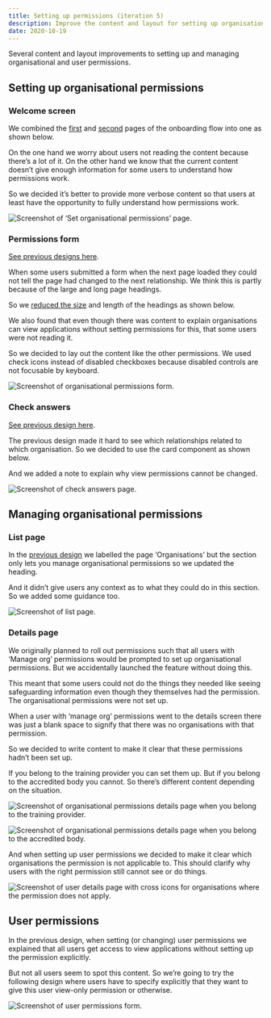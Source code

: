 ```yaml
---
title: Setting up permissions (iteration 5)
description: Improve the content and layout for setting up organisational and user permissions
date: 2020-10-19
---
```


Several content and layout improvements to setting up and managing organisational and user permissions.

## Setting up organisational permissions

### Welcome screen

We combined the [first](/manage-teacher-training-applications/setting-up-permissions-iteration-4/#organisation-set-up-welcome-page) and [second](/manage-teacher-training-applications/setting-up-permissions-iteration-4/#organisation-set-up-information-page) pages of the onboarding flow into one as shown below.

On the one hand we worry about users not reading the content because there’s a lot of it. On the other hand we know that the current content doesn’t give enough information for some users to understand how permissions work.

So we decided it’s better to provide more verbose content so that users at least have the opportunity to fully understand how permissions work.

![Screenshot of ‘Set organisational permissions’ page.](org-permissions--welcome.png)

### Permissions form

[See previous designs here](/manage-teacher-training-applications/setting-up-permissions-iteration-4/#organisation-set-up-permissions-form).

When some users submitted a form when the next page loaded they could not tell the page had changed to the next relationship. We think this is partly because of the large and long page headings.

So we [reduced the size](/manage-teacher-training-applications/smaller-headings) and length of the headings as shown below.

We also found that even though there was content to explain organisations can view applications without setting permissions for this, that some users were not reading it.

So we decided to lay out the content like the other permissions. We used check icons instead of disabled checkboxes because disabled controls are not focusable by keyboard.

![Screenshot of organisational permissions form.](org-permissions--form.png)

### Check answers

[See previous design here](/manage-teacher-training-applications/setting-up-permissions-iteration-4/#organisation-set-up-check-answers-page).

The previous design made it hard to see which relationships related to which organisation. So we decided to use the card component as shown below.

And we added a note to explain why view permissions cannot be changed.

![Screenshot of check answers page.](org-permissions--check.png)

## Managing organisational permissions

### List page

In the [previous design](/manage-teacher-training-applications/setting-up-permissions-iteration-4/#organisation-list-page) we labelled the page ‘Organisations’ but the section only lets you manage organisational permissions so we updated the heading.

And it didn’t give users any context as to what they could do in this section. So we added some guidance too.

![Screenshot of list page.](manage-org-permissions--list.png)

### Details page

We originally planned to roll out permissions such that all users with ‘Manage org’ permissions would be prompted to set up organisational permissions. But we accidentally launched the feature without doing this.

This meant that some users could not do the things they needed like seeing safeguarding information even though they themselves had the permission. The organisational permissions were not set up.

When a user with ‘manage org’ permissions went to the details screen there was just a blank space to signify that there was no organisations with that permission.

So we decided to write content to make it clear that these permissions hadn’t been set up.

If you belong to the training provider you can set them up. But if you belong to the accredited body you cannot. So there’s different content depending on the situation.

![Screenshot of organisational permissions details page when you belong to the training provider.](manage-org-permissions--details-training-provider.png "Organisational permissions details page when you belong to the training provider")

![Screenshot of organisational permissions details page when you belong to the accredited body.](manage-org-permissions--details-accredited-body.png "Organisational permissions details page when you belong to the accredited body")

And when setting up user permissions we decided to make it clear which organisations the permission is not applicable to. This should clarify why users with the right permission still cannot see or do things.

![Screenshot of user details page with cross icons for organisations where the permission does not apply.](manage-users--details.png "User details page with cross icons for organisations where the permission does not apply")

## User permissions

In the previous design, when setting (or changing) user permissions we explained that all users get access to view applications without setting up the permission explicitly.

But not all users seem to spot this content. So we’re going to try the following design where users have to specify explicitly that they want to give this user view-only permission or otherwise.

![Screenshot of user permissions form.](manage-users--permissions.png "User permissions form")
